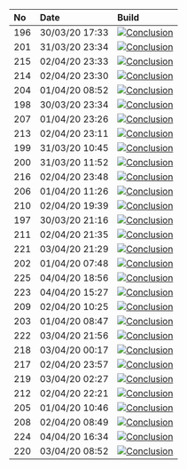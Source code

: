 | No  | Date           | Build                                                                                                                                                            |
| :-- | :------------- | :--------------------------------------------------------------------------------------------------------------------------------------------------------------- |
| 196 | 30/03/20 17:33 | [![Conclusion](https://img.shields.io/badge/build-pass-brightgreen)](https://github.com/e2e-boilerplate/webdriverio-commonjs-mocha-assert/actions/runs/66862271) |
| 201 | 31/03/20 23:34 | [![Conclusion](https://img.shields.io/badge/build-pass-brightgreen)](https://github.com/e2e-boilerplate/webdriverio-commonjs-mocha-assert/actions/runs/67921066) |
| 215 | 02/04/20 23:33 | [![Conclusion](https://img.shields.io/badge/build-pass-brightgreen)](https://github.com/e2e-boilerplate/webdriverio-commonjs-mocha-assert/actions/runs/69559742) |
| 214 | 02/04/20 23:30 | [![Conclusion](https://img.shields.io/badge/build-pass-brightgreen)](https://github.com/e2e-boilerplate/webdriverio-commonjs-mocha-assert/actions/runs/69556675) |
| 204 | 01/04/20 08:52 | [![Conclusion](https://img.shields.io/badge/build-pass-brightgreen)](https://github.com/e2e-boilerplate/webdriverio-commonjs-mocha-assert/actions/runs/68232102) |
| 198 | 30/03/20 23:34 | [![Conclusion](https://img.shields.io/badge/build-pass-brightgreen)](https://github.com/e2e-boilerplate/webdriverio-commonjs-mocha-assert/actions/runs/67063159) |
| 207 | 01/04/20 23:26 | [![Conclusion](https://img.shields.io/badge/build-pass-brightgreen)](https://github.com/e2e-boilerplate/webdriverio-commonjs-mocha-assert/actions/runs/68743248) |
| 213 | 02/04/20 23:11 | [![Conclusion](https://img.shields.io/badge/build-pass-brightgreen)](https://github.com/e2e-boilerplate/webdriverio-commonjs-mocha-assert/actions/runs/69551309) |
| 199 | 31/03/20 10:45 | [![Conclusion](https://img.shields.io/badge/build-pass-brightgreen)](https://github.com/e2e-boilerplate/webdriverio-commonjs-mocha-assert/actions/runs/67467998) |
| 200 | 31/03/20 11:52 | [![Conclusion](https://img.shields.io/badge/build-pass-brightgreen)](https://github.com/e2e-boilerplate/webdriverio-commonjs-mocha-assert/actions/runs/67516952) |
| 216 | 02/04/20 23:48 | [![Conclusion](https://img.shields.io/badge/build-pass-brightgreen)](https://github.com/e2e-boilerplate/webdriverio-commonjs-mocha-assert/actions/runs/69561530) |
| 206 | 01/04/20 11:26 | [![Conclusion](https://img.shields.io/badge/build-pass-brightgreen)](https://github.com/e2e-boilerplate/webdriverio-commonjs-mocha-assert/actions/runs/68344264) |
| 210 | 02/04/20 19:39 | [![Conclusion](https://img.shields.io/badge/build-pass-brightgreen)](https://github.com/e2e-boilerplate/webdriverio-commonjs-mocha-assert/actions/runs/69444253) |
| 197 | 30/03/20 21:16 | [![Conclusion](https://img.shields.io/badge/build-pass-brightgreen)](https://github.com/e2e-boilerplate/webdriverio-commonjs-mocha-assert/actions/runs/66995896) |
| 211 | 02/04/20 21:35 | [![Conclusion](https://img.shields.io/badge/build-pass-brightgreen)](https://github.com/e2e-boilerplate/webdriverio-commonjs-mocha-assert/actions/runs/69506480) |
| 221 | 03/04/20 21:29 | [![Conclusion](https://img.shields.io/badge/build-pass-brightgreen)](https://github.com/e2e-boilerplate/webdriverio-commonjs-mocha-assert/actions/runs/70303945) |
| 202 | 01/04/20 07:48 | [![Conclusion](https://img.shields.io/badge/build-pass-brightgreen)](https://github.com/e2e-boilerplate/webdriverio-commonjs-mocha-assert/actions/runs/68191344) |
| 225 | 04/04/20 18:56 | [![Conclusion](https://img.shields.io/badge/build-pass-brightgreen)](https://github.com/e2e-boilerplate/webdriverio-commonjs-mocha-assert/actions/runs/70789786) |
| 223 | 04/04/20 15:27 | [![Conclusion](https://img.shields.io/badge/build-pass-brightgreen)](https://github.com/e2e-boilerplate/webdriverio-commonjs-mocha-assert/actions/runs/70711540) |
| 209 | 02/04/20 10:25 | [![Conclusion](https://img.shields.io/badge/build-pass-brightgreen)](https://github.com/e2e-boilerplate/webdriverio-commonjs-mocha-assert/actions/runs/69120165) |
| 203 | 01/04/20 08:47 | [![Conclusion](https://img.shields.io/badge/build-pass-brightgreen)](https://github.com/e2e-boilerplate/webdriverio-commonjs-mocha-assert/actions/runs/68229687) |
| 222 | 03/04/20 21:56 | [![Conclusion](https://img.shields.io/badge/build-pass-brightgreen)](https://github.com/e2e-boilerplate/webdriverio-commonjs-mocha-assert/actions/runs/70310416) |
| 218 | 03/04/20 00:17 | [![Conclusion](https://img.shields.io/badge/build-pass-brightgreen)](https://github.com/e2e-boilerplate/webdriverio-commonjs-mocha-assert/actions/runs/69575067) |
| 217 | 02/04/20 23:57 | [![Conclusion](https://img.shields.io/badge/build-pass-brightgreen)](https://github.com/e2e-boilerplate/webdriverio-commonjs-mocha-assert/actions/runs/69563398) |
| 219 | 03/04/20 02:27 | [![Conclusion](https://img.shields.io/badge/build-fail-red)](https://github.com/e2e-boilerplate/webdriverio-commonjs-mocha-assert/actions/runs/69637325)         |
| 212 | 02/04/20 22:21 | [![Conclusion](https://img.shields.io/badge/build-pass-brightgreen)](https://github.com/e2e-boilerplate/webdriverio-commonjs-mocha-assert/actions/runs/69529976) |
| 205 | 01/04/20 10:46 | [![Conclusion](https://img.shields.io/badge/build-pass-brightgreen)](https://github.com/e2e-boilerplate/webdriverio-commonjs-mocha-assert/actions/runs/68313114) |
| 208 | 02/04/20 08:49 | [![Conclusion](https://img.shields.io/badge/build-pass-brightgreen)](https://github.com/e2e-boilerplate/webdriverio-commonjs-mocha-assert/actions/runs/69050040) |
| 224 | 04/04/20 16:34 | [![Conclusion](https://img.shields.io/badge/build-pass-brightgreen)](https://github.com/e2e-boilerplate/webdriverio-commonjs-mocha-assert/actions/runs/70739126) |
| 220 | 03/04/20 08:52 | [![Conclusion](https://img.shields.io/badge/build-pass-brightgreen)](https://github.com/e2e-boilerplate/webdriverio-commonjs-mocha-assert/actions/runs/69863694) |